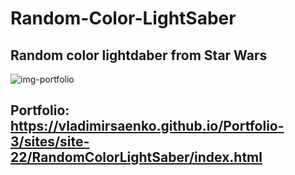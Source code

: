 # Random-Color-LightSaber

## Random color lightdaber from Star Wars

![img-portfolio](https://user-images.githubusercontent.com/56477695/138551565-0308fbe2-9603-411f-8d52-dedf2fff8d58.jpg)

## Portfolio: https://vladimirsaenko.github.io/Portfolio-3/sites/site-22/RandomColorLightSaber/index.html
